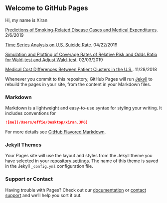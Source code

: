 

## Welcome to GitHub Pages




Hi, my name is Xiran


[Predictions of Smoking-Related Disease Cases and Medical Expenditures](https://xiranwang7.github.io/Medical-Cost-and-Risk/). 2/6/2019

[Time Series Analysis on U.S. Suicide Rate](https://xiranwang7.github.io/Time-Series-Analysis/). 04/22/2019

[Simulation and Plotting of Coverage Rates of Relative Risk and Odds Ratio for Wald-test and Adjust Wald-test](https://xiranwang7.github.io/Statistical-Simulation/). 02/03/2019

[Medical Cost Differences Between Patient Clusters in the U.S.](https://xiranwang7.github.io/Multivariate-Linear-Regression/). 11/28/2018

Whenever you commit to this repository, GitHub Pages will run [Jekyll](https://jekyllrb.com/) to rebuild the pages in your site, from the content in your Markdown files.


### Markdown

Markdown is a lightweight and easy-to-use syntax for styling your writing. It includes conventions for

```markdown
![me](/Users/effie/Desktop/xiran.JPG)
```

For more details see [GitHub Flavored Markdown](https://guides.github.com/features/mastering-markdown/).

### Jekyll Themes

Your Pages site will use the layout and styles from the Jekyll theme you have selected in your [repository settings](https://github.com/xiranwang7/My-Website/settings). The name of this theme is saved in the Jekyll `_config.yml` configuration file.

### Support or Contact

Having trouble with Pages? Check out our [documentation](https://help.github.com/categories/github-pages-basics/) or [contact support](https://github.com/contact) and we’ll help you sort it out.
